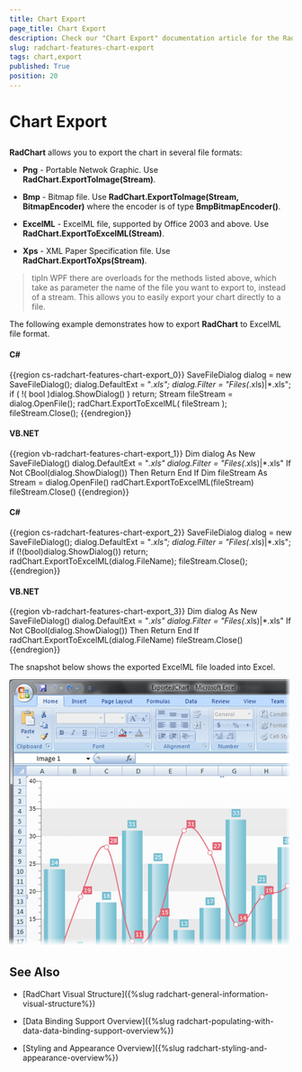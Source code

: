 ```yaml
---
title: Chart Export
page_title: Chart Export
description: Check our "Chart Export" documentation article for the RadChart WPF control.
slug: radchart-features-chart-export
tags: chart,export
published: True
position: 20
---
```


# Chart Export



## 

__RadChart__ allows you to export the chart in several file formats:

* __Png__ - Portable Netwok Graphic. Use __RadChart.ExportToImage(Stream)__.

* __Bmp__ - Bitmap file. Use __RadChart.ExportToImage(Stream, BitmapEncoder)__ where the encoder is of type __BmpBitmapEncoder()__.

* __ExcelML__ - ExcelML file, supported by Office 2003 and above. Use __RadChart.ExportToExcelML(Stream)__.

* __Xps__ - XML Paper Specification file. Use __RadChart.ExportToXps(Stream)__.

>tipIn WPF there are overloads for the methods listed above, which take as parameter the name of the file you want to export to, instead of a stream. This allows you to easily export your chart directly to a file.

The following example demonstrates how to export __RadChart__ to ExcelML file format.

#### __C#__

{{region cs-radchart-features-chart-export_0}}
	SaveFileDialog dialog = new SaveFileDialog();
	dialog.DefaultExt = "*.xls";
	dialog.Filter = "Files(*.xls)|*.xls";
	if ( !( bool )dialog.ShowDialog() )
	    return;
	Stream fileStream = dialog.OpenFile();
	radChart.ExportToExcelML( fileStream );
	fileStream.Close();
{{endregion}}



#### __VB.NET__

{{region vb-radchart-features-chart-export_1}}
	Dim dialog As New SaveFileDialog()
	dialog.DefaultExt = "*.xls"
	dialog.Filter = "Files(*.xls)|*.xls"
	If Not CBool(dialog.ShowDialog()) Then
	    Return
	End If
	Dim fileStream As Stream = dialog.OpenFile()
	radChart.ExportToExcelML(fileStream)
	fileStream.Close()
{{endregion}}



#### __C#__

{{region cs-radchart-features-chart-export_2}}
	SaveFileDialog dialog = new SaveFileDialog();
	dialog.DefaultExt = "*.xls";
	dialog.Filter = "Files(*.xls)|*.xls";
	if (!(bool)dialog.ShowDialog())
	    return;
	radChart.ExportToExcelML(dialog.FileName);
	fileStream.Close();
{{endregion}}



#### __VB.NET__

{{region vb-radchart-features-chart-export_3}}
	Dim dialog As New SaveFileDialog()
	dialog.DefaultExt = "*.xls"
	dialog.Filter = "Files(*.xls)|*.xls"
	If Not CBool(dialog.ShowDialog()) Then
	    Return
	End If
	radChart.ExportToExcelML(dialog.FileName)
	fileStream.Close()
{{endregion}}



The snapshot below shows the exported ExcelML file loaded into Excel.

![](images/RadChart_Features_Export_01.png)



## See Also

 * [RadChart Visual Structure]({%slug radchart-general-information-visual-structure%})

 * [Data Binding Support Overview]({%slug radchart-populating-with-data-data-binding-support-overview%})

 * [Styling and Appearance Overview]({%slug radchart-styling-and-appearance-overview%})
